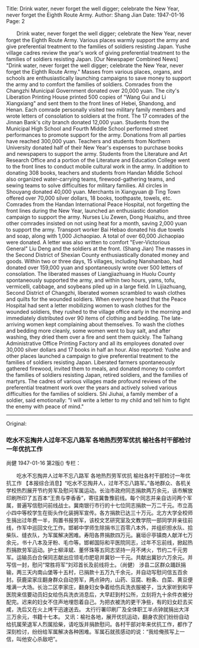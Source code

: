 Title: Drink water, never forget the well digger; celebrate the New Year, never forget the Eighth Route Army.
Author: Shang Jian
Date: 1947-01-16
Page: 2

　　Drink water, never forget the well digger; celebrate the New Year, never forget the Eighth Route Army.
    Various places warmly support the army and give preferential treatment to the families of soldiers resisting Japan.
    Yushe village cadres review the year's work of giving preferential treatment to the families of soldiers resisting Japan.
    [Our Newspaper Combined News] "Drink water, never forget the well digger; celebrate the New Year, never forget the Eighth Route Army." Masses from various places, organs, and schools are enthusiastically launching campaigns to save money to support the army and to comfort the families of soldiers. Comrades from the Changzhi Municipal Government donated over 20,000 yuan. The city's Liberation Printing House printed 500 copies of "Wang Gui and Li Xiangxiang" and sent them to the front lines of Hebei, Shandong, and Henan. Each comrade personally visited two military family members and wrote letters of consolation to soldiers at the front. The 17 comrades of the Jinnan Bank's city branch donated 12,000 yuan. Students from the Municipal High School and Fourth Middle School performed street performances to promote support for the army. Donations from all parties have reached 300,000 yuan. Teachers and students from Northern University donated half of their New Year's expenses to purchase books and newspapers to support the army. Students from the Literature and Art Research Office and a portion of the Literature and Education College went to the front lines to conduct mobile cultural work in the army. In addition to donating 308 books, teachers and students from Handan Middle School also organized water-carrying teams, firewood-gathering teams, and sewing teams to solve difficulties for military families. All circles in Shouyang donated 40,000 yuan. Merchants in Xiangyuan @ Ting Town offered over 70,000 silver dollars, 18 books, toothpaste, towels, etc. Comrades from the Handan International Peace Hospital, not forgetting the front lines during the New Year, launched an enthusiastic donation campaign to support the army. Nurses Liu Zewen, Dong Huaizhu, and three other comrades insisted on not using heat for a month, saving 2,000 yuan to support the army. Transport worker Bai Hebao donated his due towels and soap, along with 1,000 Jichaopiao. A total of over 60,000 Jichaopiao were donated. A letter was also written to comfort "Ever-Victorious General" Liu Deng and the soldiers at the front. (Shang Jian)
    The masses in the Second District of Shexian County enthusiastically donated money and goods. Within two or three days, 15 villages, including Nanshanbao, had donated over 159,000 yuan and spontaneously wrote over 500 letters of consolation. The liberated masses of Liangjiazhuang in Huolu County spontaneously supported the army, and within two hours, yams, tofu, vermicelli, cabbage, and soybeans piled up in a large field. In Lijiazhuang, Second District of Changzhi, liberated women scrambled to wash clothes and quilts for the wounded soldiers. When everyone heard that the Peace Hospital had sent a letter mobilizing women to wash clothes for the wounded soldiers, they rushed to the village office early in the morning and immediately distributed over 90 items of clothing and bedding. The late-arriving women kept complaining about themselves. To wash the clothes and bedding more cleanly, some women went to buy salt, and after washing, they dried them over a fire and sent them quickly.
    The Taihang Administrative Office Printing Factory and all its employees donated over 30,000 silver dollars and 17 books in half an hour.
    Also reported: Yushe and other places launched a campaign to give preferential treatment to the families of soldiers resisting Japan. Liberated farmers spontaneously gathered firewood, invited them to meals, and donated money to comfort the families of soldiers resisting Japan, retired soldiers, and the families of martyrs. The cadres of various villages made profound reviews of the preferential treatment work over the years and actively solved various difficulties for the families of soldiers. Shi Jiuhai, a family member of a soldier, said emotionally: "I will write a letter to my child and tell him to fight the enemy with peace of mind."



<hr /> 

Original: 


### 吃水不忘掏井人过年不忘八路军  各地热烈劳军优抗  榆社各村干部检讨一年优抗工作
尚健
1947-01-16
第2版()
专栏：

　　吃水不忘掏井人过年不忘八路军
    各地热烈劳军优抗
    榆社各村干部检讨一年优抗工作
    【本报综合消息】“吃水不忘掏井人，过年不忘八路军。”各地群众、各机关学校热烈展开节约劳军及慰问军属运动。长治市政府同志捐款两万余元，该市解放印刷所印了五百本“王贵与李香香”，寄往冀鲁豫前线。每个同志并亲自访问两个军属，普遍写信慰问前线战士。冀南银行市行的十七位同志捐款一万二千元。市立高小四中等校学生在街头作化装拥军宣传。各方捐款已达三十万元。北方大学全校师生捐出过年费一半，购置书报劳军，该校文艺研究室及文教学院一部同学并亲往前线，作军中巡回文化工作。邯郸中学师生除捐书三百零八本外，并组织担水队、拾柴队、缝衣队，为军属解决困难。寿阳各界捐款四万元。襄垣＠亭镇商人献洋七万余元，书十八本及牙粉、毛巾等。邯郸国际和平医院同志，过年不忘前线，掀起热烈捐款劳军运动。护士柳泽斌、董怀珠等五同志坚持一月不烤火，节约二千元劳军。运输员白合保同志献出应领毛巾肥皂并冀钞一千元。共献出冀钞六万余元。并写信一封，慰问“常胜将军”刘邓首长及前线将士。（尚健）
    涉县二区群众踊跃捐输，两三天内南山堡等十五村，已捐款十五万九千余元，并自动写慰问信五百余封。获鹿梁家庄翻身群众自动劳军，两点钟内，山药、豆腐、粉条、白菜、黄豆便堆满一大场。长治二区李家庄，翻身妇女争着给伤兵洗衣服被子，当大家听到和平医院来信要动员妇女给伤兵洗衣消息后，大早赶到村公所，立刻将九十余件衣被分配完。迟来的妇女不住声地埋怨着自己。为把衣被洗的更干净些，有的妇女赶去买咸，洗后又在火上烤干迅速送去。
    太行行署印刷厂及全体职工半点钟就捐出大洋三万余元，书籍十七本。
    又讯：榆社各地，展开优抗运动，翻身农民们纷纷自动给抗属荣退军人烈属拾柴，请吃饭并捐款慰问。各村干部对年来优抗工作，都作了深刻检讨，纷纷给军属解决各种困难。军属石就孩感动的说：“我给俺孩写上一信，叫他安心杀敌吧”。
